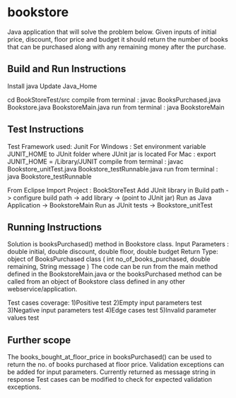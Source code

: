 # bookstore

Java application that will solve the problem below. Given inputs of initial price, discount, floor price and budget it should return the number of books that can be purchased along with any remaining money after the purchase.



Build and Run Instructions
--------------
Install java
Update Java_Home 

cd BookStoreTest/src
compile from terminal : javac BooksPurchased.java Bookstore.java BookstoreMain.java
run from terminal : java BookstoreMain

Test Instructions
---------------
Test Framework used: Junit
For Windows : Set environment variable JUNIT_HOME to JUnit folder where JUnit jar is located 
For Mac : export JUNIT_HOME = /Library/JUNIT
compile from terminal : javac Bookstore_unitTest.java Bookstore_testRunnable.java 
run from terminal : java Bookstore_testRunnable

From Eclipse
Import Project : BookStoreTest
Add JUnit library in Build path -> configure build path -> add library -> (point to JUnit jar)
Run as Java Application -> BookstoreMain
Run as JUnit tests -> Bookstore_unitTest

Running Instructions
--------------
Solution is booksPurchased() method in Bookstore class.
Input Parameters : double initial, double discount, double floor, double budget
Return Type: object of BooksPurchased class (	int no_of_books_purchased, double remaining, String message )
The code can be run from the main method defined in the BookstoreMain.java or the booksPurchased method can be called from an object of Bookstore class defined in any other webservice/application.

Test cases coverage: 
1)Positive test
2)Empty input parameters test
3)Negative input parameters test
4)Edge cases test 
5)Invalid parameter values test

Further scope
------------
The books_bought_at_floor_price in booksPurchased() can be used to return the no. of books purchased at floor price.
Validation exceptions can be added for input parameters. Currently returned as message string in response
Test cases can be modified to check for expected validation exceptions.
